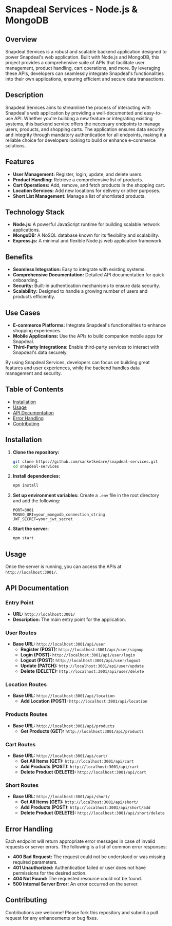# Snapdeal Services - Node.js & MongoDB

## Overview

Snapdeal Services is a robust and scalable backend application designed to power Snapdeal's web application. Built with Node.js and MongoDB, this project provides a comprehensive suite of APIs that facilitate user management, product handling, cart operations, and more. By leveraging these APIs, developers can seamlessly integrate Snapdeal's functionalities into their own applications, ensuring efficient and secure data transactions.

## Description

Snapdeal Services aims to streamline the process of interacting with Snapdeal's web application by providing a well-documented and easy-to-use API. Whether you're building a new feature or integrating existing systems, this backend service offers the necessary endpoints to manage users, products, and shopping carts. The application ensures data security and integrity through mandatory authentication for all endpoints, making it a reliable choice for developers looking to build or enhance e-commerce solutions.

## Features

- **User Management:** Register, login, update, and delete users.
- **Product Handling:** Retrieve a comprehensive list of products.
- **Cart Operations:** Add, remove, and fetch products in the shopping cart.
- **Location Services:** Add new locations for delivery or other purposes.
- **Short List Management:** Manage a list of shortlisted products.

## Technology Stack

- **Node.js:** A powerful JavaScript runtime for building scalable network applications.
- **MongoDB:** A NoSQL database known for its flexibility and scalability.
- **Express.js:** A minimal and flexible Node.js web application framework.

## Benefits

- **Seamless Integration:** Easy to integrate with existing systems.
- **Comprehensive Documentation:** Detailed API documentation for quick onboarding.
- **Security:** Built-in authentication mechanisms to ensure data security.
- **Scalability:** Designed to handle a growing number of users and products efficiently.

## Use Cases

- **E-commerce Platforms:** Integrate Snapdeal's functionalities to enhance shopping experiences.
- **Mobile Applications:** Use the APIs to build companion mobile apps for Snapdeal.
- **Third-Party Integrations:** Enable third-party services to interact with Snapdeal's data securely.

By using Snapdeal Services, developers can focus on building great features and user experiences, while the backend handles data management and security.

## Table of Contents

- [Installation](#installation)
- [Usage](#usage)
- [API Documentation](#api-documentation)
- [Error Handling](#error-handling)
- [Contributing](#contributing)

## Installation

1. **Clone the repository:**
    ```bash
    git clone https://github.com/sanketkedare/snapdeal-services.git
    cd snapdeal-services
    ```

2. **Install dependencies:**
    ```bash
    npm install
    ```

3. **Set up environment variables:**
   Create a `.env` file in the root directory and add the following:
    ```env
    PORT=3001
    MONGO_URI=your_mongodb_connection_string
    JWT_SECRET=your_jwt_secret
    ```

4. **Start the server:**
    ```bash
    npm start
    ```

## Usage

Once the server is running, you can access the APIs at `http://localhost:3001/`.

## API Documentation

### Entry Point
- **URL:** `http://localhost:3001/`
- **Description:** The main entry point for the application.

### User Routes
- **Base URL:** `http://localhost:3001/api/user`
    - **Register (POST):** `http://localhost:3001/api/user/signup`
    - **Login (POST):** `http://localhost:3001/api/user/login`
    - **Logout (POST):** `http://localhost:3001/api/user/logout`
    - **Update (PATCH):** `http://localhost:3001/api/user/update`
    - **Delete (DELETE):** `http://localhost:3001/api/user/delete`

### Location Routes
- **Base URL:** `http://localhost:3001/api/location`
    - **Add Location (POST):** `http://localhost:3001/api/location`

### Products Routes
- **Base URL:** `http://localhost:3001/api/products`
    - **Get Products (GET):** `http://localhost:3001/api/products`

### Cart Routes
- **Base URL:** `http://localhost:3001/api/cart/`
    - **Get All Items (GET):** `http://localhost:3001/api/cart`
    - **Add Products (POST):** `http://localhost:3001/api/cart`
    - **Delete Product (DELETE):** `http://localhost:3001/api/cart`

### Short Routes
- **Base URL:** `http://localhost:3001/api/short/`
    - **Get All Items (GET):** `http://localhost:3001/api/short/`
    - **Add Products (POST):** `http://localhost:3001/api/short/add`
    - **Delete Product (DELETE):** `http://localhost:3001/api/short/delete`

## Error Handling

Each endpoint will return appropriate error messages in case of invalid requests or server errors. The following is a list of common error responses:

- **400 Bad Request:** The request could not be understood or was missing required parameters.
- **401 Unauthorized:** Authentication failed or user does not have permissions for the desired action.
- **404 Not Found:** The requested resource could not be found.
- **500 Internal Server Error:** An error occurred on the server.

## Contributing

Contributions are welcome! Please fork this repository and submit a pull request for any enhancements or bug fixes.
